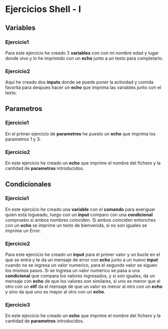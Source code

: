 # Ejercicios Shell - I

## Variables

### Ejercicio1
Para este ejercicio he creado 3 **variables** con con mi nombre edad y lugar donde vivo y lo he imprimido con un **echo** junto a un texto para completarlo.

### Ejercicio2
Aqui he creado dos **inputs** donde se puede poner la actividad y comida favorita para despues hacer un **echo** que imprima las variables junto con el texto.

## Parametros

### Ejercicio1
En el primer ejercicio de **parametros** he puesto un **echo** que imprima los parametros 1 y 3.

### Ejercicio2
En este ejercicio he creado un **echo** que imprime el nombre del fichero y la cantidad de **parametros** introducidos.

## Condicionales

### Ejercicio1
En este ejercicio he creado una **variable** con el **comando** para averiguar quien está logueado, luego con un **input** comparo con una **condicional** compruebo si ambos nombres coinciden. Si ambos coinciden entonches con un **echo** se imprime un texto de bienvenida, si no son iguales se imprime un Error.

### Ejercicio2
Para este ejercicio he creado un **input** para el primer valor y un bucle en el que se entra y te da un mensaje de error con **echo** junto a un nuevo **input** cuando no se ingresa un valor numerico, para el segundo valor se siguen los mismos pasos. Si se ingresa un valor numerico se pasa a una **condicional** que compara los valores ingresados, y si son iguales, da un mensaje con **echo** de que los valores son similares, si uno es menor que el otro con un **elif** da el mensaje de que un valor es menor al otro con un **echo** y sino da que uno es mayor al otro con un **echo**.

### Ejercicio3
En este ejercicio he creado un **echo** que imprime el nombre del fichero y la cantidad de **parametros** introducidos.